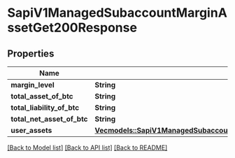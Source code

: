 # SapiV1ManagedSubaccountMarginAssetGet200Response

## Properties

Name | Type | Description | Notes
------------ | ------------- | ------------- | -------------
**margin_level** | **String** |  | 
**total_asset_of_btc** | **String** |  | 
**total_liability_of_btc** | **String** |  | 
**total_net_asset_of_btc** | **String** |  | 
**user_assets** | [**Vec<models::SapiV1ManagedSubaccountMarginAssetGet200ResponseUserAssetsInner>**](_sapi_v1_managed_subaccount_marginAsset_get_200_response_userAssets_inner.md) |  | 

[[Back to Model list]](../README.md#documentation-for-models) [[Back to API list]](../README.md#documentation-for-api-endpoints) [[Back to README]](../README.md)


